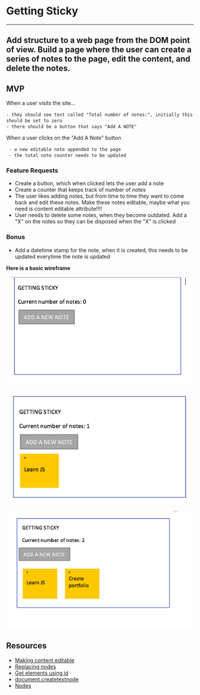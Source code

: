 # Getting Sticky
---------------------------------------------------------------------------------------------------
Add structure to a web page from the DOM point of view. Build a page where the user can create a series of notes to the page, edit the content, and delete the notes. 
---------------------------------------------------------------------------------------------------

## MVP

When a user visits the site...
   
    - they should see text called "Total number of notes:", initially this should be set to zero 
    - there should be a button that says "Add A NOTE"

When a user clicks on the "Add A Note" button 
    
     - a new editable note appended to the page
     - the total note counter needs to be updated


### Feature Requests

- Create a button, which when clicked lets the user add a note
- Create a counter that keeps track of number of notes
- The user likes adding notes, but from time to time they want to come back and edit these notes. Make these notes editable, maybe what you need is content editable attribute!!!!
- User needs to delete some notes, when they become outdated. Add a "X" on the notes so they can be disposed when the "X" is clicked

### Bonus
- Add a datetime stamp for the note, when it is created, this needs to be updated everytime the note is updated




**Here is a basic wireframe** 

![](assets/asset1.png?raw=true)
 

![](assets/asset2.png?raw=true)


![](assets/asset3.png?raw=true)



## Resources
- [Making content editable](https://developer.mozilla.org/en-US/docs/Web/Guide/HTML/Editable_content)
- [Replacing nodes](https://developer.mozilla.org/en-US/docs/Web/API/Node/replaceChild)
- [Get elements using id](https://developer.mozilla.org/en-US/docs/Web/API/Document/getElementById)
- [document.createtextnode](http://www.w3schools.com/jsref/met_document_createtextnode.asp)
- [Nodes](https://developer.mozilla.org/en-US/docs/Web/API/Node)

